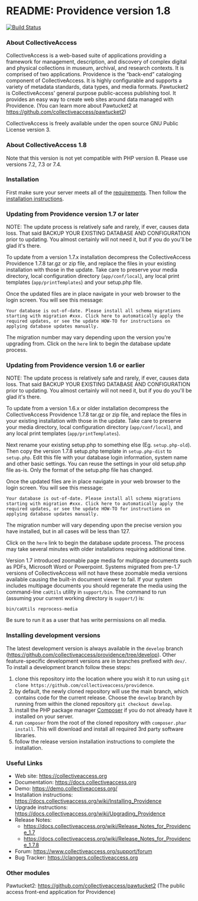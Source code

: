 # README: Providence version 1.8

[![Build Status](https://secure.travis-ci.org/collectiveaccess/providence.png?branch=master)](http://travis-ci.org/collectiveaccess/providence)

### About CollectiveAccess

CollectiveAccess is a web-based suite of applications providing a framework for management, description, and discovery of complex digital and physical collections in museum, archival, and research contexts. It is comprised of two applications. Providence is the “back-end” cataloging component of CollectiveAccess. It is highly configurable and supports a variety of metadata standards, data types, and media formats. Pawtucket2 is CollectiveAccess' general purpose public-access publishing tool. It provides an easy way to create web sites around data managed with Providence. (You can learn more about Pawtucket2 at https://github.com/collectiveaccess/pawtucket2)

CollectiveAccess is freely available under the open source GNU Public License version 3.

### About CollectiveAccess 1.8

Note that this version is not yet compatible with PHP version 8. Please use versions 7.2, 7.3 or 7.4.


### Installation

First make sure your server meets all of the [requirements](https://docs.collectiveaccess.org/wiki/Requirements). Then follow the [installation instructions](https://docs.collectiveaccess.org/wiki/Installing_Providence). 

### Updating from Providence version 1.7 or later

NOTE: The update process is relatively safe and rarely, if ever, causes data loss. That said BACKUP YOUR EXISTING DATABASE AND CONFIGURATION prior to updating. You almost certainly will not need it, but if you do you'll be glad it's there.

To update from a version 1.7.x installation decompress the CollectiveAccess Providence 1.7.8 tar.gz or zip file, and replace the files in your existing installation with those in the update. Take care to preserve your media directory, local configuration directory (`app/conf/local`), any local print templates (`app/printTemplates`) and your setup.php file.

Once the updated files are in place navigate in your web browser to the login screen. You will see this message:

```
Your database is out-of-date. Please install all schema migrations starting with migration #xxx. Click here to automatically apply the required updates, or see the update HOW-TO for instructions on applying database updates manually.
```
 
The migration number may vary depending upon the version you're upgrading from. Click on the `here` link to begin the database update process. 


### Updating from Providence version 1.6 or earlier

NOTE: The update process is relatively safe and rarely, if ever, causes data loss. That said BACKUP YOUR EXISTING DATABASE AND CONFIGURATION prior to updating. You almost certainly will not need it, but if you do you'll be glad it's there.

To update from a version 1.6.x or older installation decompress the CollectiveAccess Providence 1.7.8 tar.gz or zip file, and replace the files in your existing installation with those in the update. Take care to preserve your media directory, local configuration directory (`app/conf/local`), and any local print templates (`app/printTemplates`). 

Next rename your existing setup.php to something else (Eg. `setup.php-old`). Then copy the version 1.7.8 setup.php template in `setup.php-dist` to `setup.php`. Edit this file with your database login information, system name and other basic settings. You can reuse the settings in your old setup.php file as-is. Only the format of the setup.php file has changed. 

Once the updated files are in place navigate in your web browser to the login screen. You will see this message:

```
Your database is out-of-date. Please install all schema migrations starting with migration #xxx. Click here to automatically apply the required updates, or see the update HOW-TO for instructions on applying database updates manually.
```
 
The migration number will vary depending upon the precise version you have installed, but in all cases will be less than 127.
 
Click on the `here` link to begin the database update process. The process may take several minutes with older installations requiring additional time. 

Version 1.7 introduced zoomable page media for multipage documents such as PDFs, Microsoft Word or Powerpoint. Systems migrated from pre-1.7 versions of CollectiveAccess will not have these zoomable media versions available causing the built-in document viewer to fail. If your system includes multipage documents you should regenerate the media using the command-line `caUtils` utility in `support/bin`. The command to run (assuming your current working directory is `support/`) is:

```
bin/caUtils reprocess-media 
```

Be sure to run it as a user that has write permissions on all media.

### Installing development versions

The latest development version is always available in the `develop` branch (https://github.com/collectiveaccess/providence/tree/develop). Other feature-specific development versions are in branches prefixed with `dev/`. To install a development branch follow these steps:

1. clone this repository into the location where you wish it to run using `git clone https://github.com/collectiveaccess/providence`.
2. by default, the newly cloned repository will use the main branch, which contains code for the current release. Choose the `develop` branch by running from within the cloned repository `git checkout develop`.
3.  install the PHP package manager [Composer](https://getcomposer.org) if you do not already have it installed on your server.
4. run `composer` from the root of the cloned repository with `composer.phar install`. This will download and install all required 3rd party software libraries. 
5. follow the release version installation instructions to complete the installation.

### Useful Links

* Web site: https://collectiveaccess.org
* Documentation: https://docs.collectiveaccess.org
* Demo: https://demo.collectiveaccess.org/
* Installation instructions: https://docs.collectiveaccess.org/wiki/Installing_Providence
* Upgrade instructions: https://docs.collectiveaccess.org/wiki/Upgrading_Providence
* Release Notes:  
  * https://docs.collectiveaccess.org/wiki/Release_Notes_for_Providence_1.7
  * https://docs.collectiveaccess.org/wiki/Release_Notes_for_Providence_1.7.8
* Forum: https://www.collectiveaccess.org/support/forum
* Bug Tracker: https://clangers.collectiveaccess.org


### Other modules

Pawtucket2: https://github.com/collectiveaccess/pawtucket2 (The public access front-end application for Providence)
